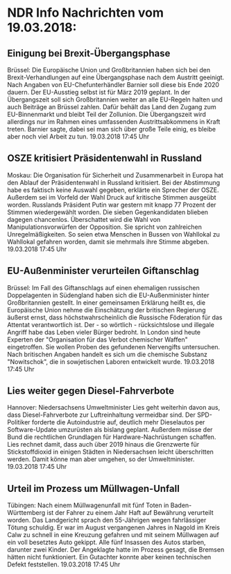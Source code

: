 # NDR Info Nachrichten vom 19.03.2018:


## Einigung bei Brexit-Übergangsphase
Brüssel: Die Europäische Union und Großbritannien haben sich bei den Brexit-Verhandlungen auf eine Übergangsphase nach dem Austritt geeinigt. Nach Angaben von EU-Chefunterhändler Barnier soll diese bis Ende 2020 dauern. Der EU-Ausstieg selbst ist für März 2019 geplant. In der Übergangszeit soll sich Großbritannien weiter an alle EU-Regeln halten und auch Beiträge an Brüssel zahlen. Dafür behält das Land den Zugang zum EU-Binnenmarkt und bleibt Teil der Zollunion. Die Übergangszeit wird allerdings nur im Rahmen eines umfassenden Austrittsabkommens in Kraft treten. Barnier sagte, dabei sei man sich über große Teile einig, es bleibe aber noch viel Arbeit zu tun. 19.03.2018 17:45 Uhr 

## OSZE kritisiert Präsidentenwahl in Russland
Moskau: Die Organisation für Sicherheit und Zusammenarbeit in Europa hat den Ablauf der Präsidentenwahl in Russland kritisiert. Bei der Abstimmung habe es faktisch keine Auswahl gegeben, erklärte ein Sprecher der OSZE. Außerdem sei im Vorfeld der Wahl Druck auf kritische Stimmen ausgeübt worden. Russlands Präsident Putin war gestern mit knapp 77 Prozent der Stimmen wiedergewählt worden. Die sieben Gegenkandidaten blieben dagegen chancenlos. Überschattet wird die Wahl von Manipulationsvorwürfen der Opposition. Sie spricht von zahlreichen Unregelmäßigkeiten. So seien etwa Menschen in Bussen von Wahllokal zu Wahllokal gefahren worden, damit sie mehrmals ihre Stimme abgeben. 19.03.2018 17:45 Uhr 

## EU-Außenminister verurteilen Giftanschlag
Brüssel: Im Fall des Giftanschlags auf einen ehemaligen russischen Doppelagenten in Südengland haben sich die EU-Außenminister hinter Großbritannien gestellt. In einer gemeinsamen Erklärung heißt es, die Europäische Union nehme die Einschätzung der britischen Regierung äußerst ernst, dass höchstwahrscheinlich die Russische Föderation für das Attentat verantwortlich ist. Der - so wörtlich - rücksichtslose und illegale Angriff habe das Leben vieler Bürger bedroht. In London sind heute Experten der "Organisation für das Verbot chemischer Waffen" eingetroffen. Sie wollen Proben des gefundenen Nervengifts untersuchen. Nach britischen Angaben handelt es sich um die chemische Substanz "Nowitschok", die in sowjetischen Laboren entwickelt wurde. 19.03.2018 17:45 Uhr 

## Lies weiter gegen Diesel-Fahrverbote
Hannover: Niedersachsens Umweltminister Lies geht weiterhin davon aus, dass Diesel-Fahrverbote zur Luftreinhaltung vermeidbar sind. Der SPD-Politiker forderte die Autoindustrie auf, deutlich mehr Dieselautos per Software-Update umzurüsten als bislang geplant. Außerdem müsse der Bund die rechtlichen Grundlagen für Hardware-Nachrüstungen schaffen. Lies rechnet damit, dass auch über 2019 hinaus die Grenzwerte für Stickstoffdioxid in einigen Städten in Niedersachsen leicht überschritten werden. Damit könne man aber umgehen, so der Umweltminister. 19.03.2018 17:45 Uhr 

## Urteil im Prozess um Müllwagen-Unfall
Tübingen: Nach einem Müllwagenunfall mit fünf Toten in Baden-Württemberg ist der Fahrer zu einem Jahr Haft auf Bewährung verurteilt worden. Das Landgericht sprach den 55-Jährigen wegen fahrlässiger Tötung schuldig. Er war im August vergangenen Jahres in Nagold im Kreis Calw zu schnell in eine Kreuzung gefahren und mit seinem Müllwagen auf ein voll besetztes Auto gekippt. Alle fünf Insassen des Autos starben, darunter zwei Kinder. Der Angeklagte hatte im Prozess gesagt, die Bremsen hätten nicht funktioniert. Ein Gutachter konnte aber keinen technischen Defekt feststellen. 19.03.2018 17:45 Uhr 
